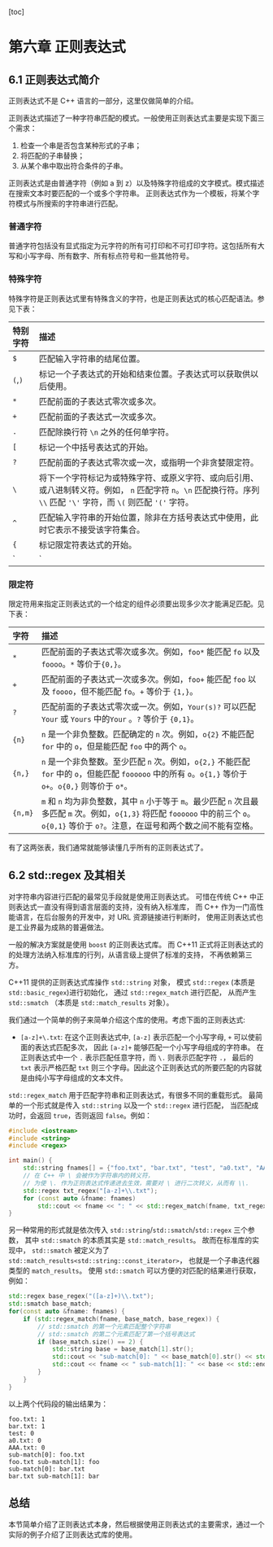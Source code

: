 [toc]

# 第六章 正则表达式

## 6.1 正则表达式简介

正则表达式不是 C++ 语言的一部分，这里仅做简单的介绍。

正则表达式描述了一种字符串匹配的模式。一般使用正则表达式主要是实现下面三个需求：

1. 检查一个串是否包含某种形式的子串；
2. 将匹配的子串替换；
3. 从某个串中取出符合条件的子串。

正则表达式是由普通字符（例如 a 到 z）以及特殊字符组成的文字模式。模式描述在搜索文本时要匹配的一个或多个字符串。 正则表达式作为一个模板，将某个字符模式与所搜索的字符串进行匹配。

### 普通字符

普通字符包括没有显式指定为元字符的所有可打印和不可打印字符。这包括所有大写和小写字母、所有数字、所有标点符号和一些其他符号。

### 特殊字符

特殊字符是正则表达式里有特殊含义的字符，也是正则表达式的核心匹配语法。参见下表：

| 特别字符 | 描述                                                         |
| :------- | :----------------------------------------------------------- |
| `$`      | 匹配输入字符串的结尾位置。                                   |
| `(`,`)`  | 标记一个子表达式的开始和结束位置。子表达式可以获取供以后使用。 |
| `*`      | 匹配前面的子表达式零次或多次。                               |
| `+`      | 匹配前面的子表达式一次或多次。                               |
| `.`      | 匹配除换行符 `\n` 之外的任何单字符。                         |
| `[`      | 标记一个中括号表达式的开始。                                 |
| `?`      | 匹配前面的子表达式零次或一次，或指明一个非贪婪限定符。       |
| `\`      | 将下一个字符标记为或特殊字符、或原义字符、或向后引用、或八进制转义符。例如， `n` 匹配字符 `n`。`\n` 匹配换行符。序列 `\\` 匹配 `'\'` 字符，而 `\(` 则匹配 `'('` 字符。 |
| `^`      | 匹配输入字符串的开始位置，除非在方括号表达式中使用，此时它表示不接受该字符集合。 |
| `{`      | 标记限定符表达式的开始。                                     |
| `|`      | 指明两项之间的一个选择。                                     |

### 限定符

限定符用来指定正则表达式的一个给定的组件必须要出现多少次才能满足匹配。见下表：

| 字符    | 描述                                                         |
| :------ | :----------------------------------------------------------- |
| `*`     | 匹配前面的子表达式零次或多次。例如，`foo*` 能匹配 `fo` 以及 `foooo`。`*` 等价于`{0,}`。 |
| `+`     | 匹配前面的子表达式一次或多次。例如，`foo+` 能匹配 `foo` 以及 `foooo`，但不能匹配 `fo`。`+` 等价于 `{1,}`。 |
| `?`     | 匹配前面的子表达式零次或一次。例如，`Your(s)?` 可以匹配 `Your` 或 `Yours` 中的`Your` 。`?` 等价于 `{0,1}`。 |
| `{n}`   | `n` 是一个非负整数。匹配确定的 `n` 次。例如，`o{2}` 不能匹配 `for` 中的 `o`，但是能匹配 `foo` 中的两个 `o`。 |
| `{n,}`  | `n` 是一个非负整数。至少匹配 `n` 次。例如，`o{2,}` 不能匹配 `for` 中的 `o`，但能匹配 `foooooo` 中的所有 `o`。`o{1,}` 等价于 `o+`。`o{0,}` 则等价于 `o*`。 |
| `{n,m}` | `m` 和 `n` 均为非负整数，其中 `n` 小于等于 `m`。最少匹配 `n` 次且最多匹配 `m` 次。例如，`o{1,3}` 将匹配 `foooooo` 中的前三个 `o`。`o{0,1}` 等价于 `o?`。注意，在逗号和两个数之间不能有空格。 |

有了这两张表，我们通常就能够读懂几乎所有的正则表达式了。



## 6.2 std::regex 及其相关

对字符串内容进行匹配的最常见手段就是使用正则表达式。 可惜在传统 C++ 中正则表达式一直没有得到语言层面的支持，没有纳入标准库， 而 C++ 作为一门高性能语言，在后台服务的开发中，对 URL 资源链接进行判断时， 使用正则表达式也是工业界最为成熟的普遍做法。

一般的解决方案就是使用 `boost` 的正则表达式库。 而 C++11 正式将正则表达式的的处理方法纳入标准库的行列，从语言级上提供了标准的支持， 不再依赖第三方。

C++11 提供的正则表达式库操作 `std::string` 对象， 模式 `std::regex` (本质是 `std::basic_regex`)进行初始化， 通过 `std::regex_match` 进行匹配， 从而产生 `std::smatch` （本质是 `std::match_results` 对象）。

我们通过一个简单的例子来简单介绍这个库的使用。考虑下面的正则表达式:

- `[a-z]+\.txt`: 在这个正则表达式中, `[a-z]` 表示匹配一个小写字母, `+` 可以使前面的表达式匹配多次， 因此 `[a-z]+` 能够匹配一个小写字母组成的字符串。 在正则表达式中一个 `.` 表示匹配任意字符，而 `\.` 则表示匹配字符 `.`， 最后的 `txt` 表示严格匹配 `txt` 则三个字母。因此这个正则表达式的所要匹配的内容就是由纯小写字母组成的文本文件。

`std::regex_match` 用于匹配字符串和正则表达式，有很多不同的重载形式。 最简单的一个形式就是传入 `std::string` 以及一个 `std::regex` 进行匹配， 当匹配成功时，会返回 `true`，否则返回 `false`。例如：

```c++
#include <iostream>
#include <string>
#include <regex>

int main() {
    std::string fnames[] = {"foo.txt", "bar.txt", "test", "a0.txt", "AAA.txt"};
    // 在 C++ 中 \ 会被作为字符串内的转义符，
    // 为使 \. 作为正则表达式传递进去生效，需要对 \ 进行二次转义，从而有 \\.
    std::regex txt_regex("[a-z]+\\.txt");
    for (const auto &fname: fnames)
        std::cout << fname << ": " << std::regex_match(fname, txt_regex) << std::endl;
}
```

另一种常用的形式就是依次传入 `std::string`/`std::smatch`/`std::regex` 三个参数， 其中 `std::smatch` 的本质其实是 `std::match_results`。 故而在标准库的实现中， `std::smatch` 被定义为了 `std::match_results<std::string::const_iterator>`， 也就是一个子串迭代器类型的 `match_results`。 使用 `std::smatch` 可以方便的对匹配的结果进行获取，例如：

```c++
std::regex base_regex("([a-z]+)\\.txt");
std::smatch base_match;
for(const auto &fname: fnames) {
    if (std::regex_match(fname, base_match, base_regex)) {
        // std::smatch 的第一个元素匹配整个字符串
        // std::smatch 的第二个元素匹配了第一个括号表达式
        if (base_match.size() == 2) {
            std::string base = base_match[1].str();
            std::cout << "sub-match[0]: " << base_match[0].str() << std::endl;
            std::cout << fname << " sub-match[1]: " << base << std::endl;
        }
    }
}
```

以上两个代码段的输出结果为：

```shell
foo.txt: 1
bar.txt: 1
test: 0
a0.txt: 0
AAA.txt: 0
sub-match[0]: foo.txt
foo.txt sub-match[1]: foo
sub-match[0]: bar.txt
bar.txt sub-match[1]: bar
```

## 总结

本节简单介绍了正则表达式本身，然后根据使用正则表达式的主要需求，通过一个实际的例子介绍了正则表达式库的使用。